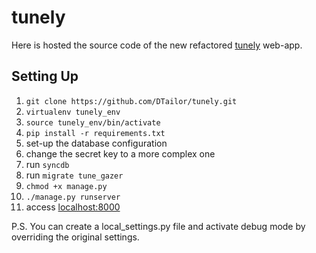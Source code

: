 tunely
======

Here is hosted the source code of the new refactored [tunely](https://tunely.co) web-app. 

Setting Up
-------------

1.   `git clone https://github.com/DTailor/tunely.git`
2.   `virtualenv tunely_env`
3.   `source tunely_env/bin/activate`
4.   `pip install -r requirements.txt`
5.   set-up the database configuration
6.   change the secret key to a more complex one
7.   run `syncdb`
8.   run `migrate tune_gazer`
9.   `chmod +x manage.py`
10.   `./manage.py runserver`
11.   access [localhost:8000](localhost:8000)

P.S. You can create a local_settings.py file and activate debug mode by overriding the original settings.